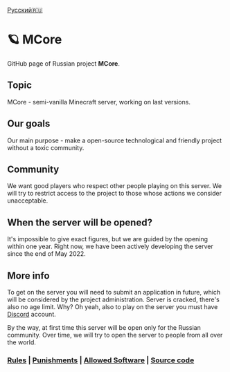 [Русский🇷🇺](https://github.com/mcore-server/mcore-server/blob/main/README.md)

# 🪐 MCore
GitHub page of Russian project **MCore**.
## Topic
MCore - semi-vanilla Minecraft server, working on last versions.
## Our goals
Our main purpose - make a open-source technological and friendly project without a toxic community.
## Community
We want good players who respect other people playing on this server.
We will try to restrict access to the project to those whose actions we consider unacceptable.
## When the server will be opened?
It's impossible to give exact figures, but we are guided by the opening within one year.
Right now, we have been actively developing the server since the end of May 2022.
## More info
To get on the server you will need to submit an application
in future, which will be considered by the project administration.
Server is cracked, there's also no age limit. Why?
Oh yeah, also to play on the server you must have [Discord](https://discord.com/login) account.

By the way, at first time this server will be open only for the Russian community.
Over time, we will try to open the server to people from all over the world.

### [Rules](https://github.com/mcore-server/mcore-server/blob/main/info-en/rules.md) | [Punishments](https://github.com/mcore-server/mcore-server/blob/main/info-en/punishments.md) | [Allowed Software](https://github.com/mcore-server/mcore-server/blob/main/info-en/allowed-software.md) | [Source code](https://github.com/mcore-server/source-code)

